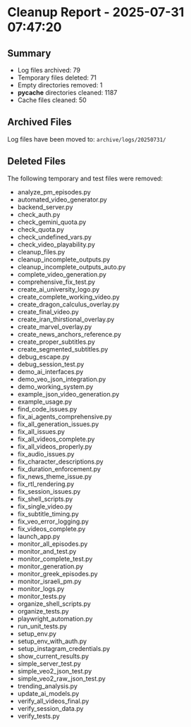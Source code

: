 
# Cleanup Report - 2025-07-31 07:47:20

## Summary
- Log files archived: 79
- Temporary files deleted: 71
- Empty directories removed: 1
- __pycache__ directories cleaned: 1187
- Cache files cleaned: 50

## Archived Files
Log files have been moved to: `archive/logs/20250731/`

## Deleted Files
The following temporary and test files were removed:
- analyze_pm_episodes.py
- automated_video_generator.py
- backend_server.py
- check_auth.py
- check_gemini_quota.py
- check_quota.py
- check_undefined_vars.py
- check_video_playability.py
- cleanup_files.py
- cleanup_incomplete_outputs.py
- cleanup_incomplete_outputs_auto.py
- complete_video_generation.py
- comprehensive_fix_test.py
- create_ai_university_logo.py
- create_complete_working_video.py
- create_dragon_calculus_overlay.py
- create_final_video.py
- create_iran_thirstional_overlay.py
- create_marvel_overlay.py
- create_news_anchors_reference.py
- create_proper_subtitles.py
- create_segmented_subtitles.py
- debug_escape.py
- debug_session_test.py
- demo_ai_interfaces.py
- demo_veo_json_integration.py
- demo_working_system.py
- example_json_video_generation.py
- example_usage.py
- find_code_issues.py
- fix_ai_agents_comprehensive.py
- fix_all_generation_issues.py
- fix_all_issues.py
- fix_all_videos_complete.py
- fix_all_videos_properly.py
- fix_audio_issues.py
- fix_character_descriptions.py
- fix_duration_enforcement.py
- fix_news_theme_issue.py
- fix_rtl_rendering.py
- fix_session_issues.py
- fix_shell_scripts.py
- fix_single_video.py
- fix_subtitle_timing.py
- fix_veo_error_logging.py
- fix_videos_complete.py
- launch_app.py
- monitor_all_episodes.py
- monitor_and_test.py
- monitor_complete_test.py
- monitor_generation.py
- monitor_greek_episodes.py
- monitor_israeli_pm.py
- monitor_logs.py
- monitor_tests.py
- organize_shell_scripts.py
- organize_tests.py
- playwright_automation.py
- run_unit_tests.py
- setup_env.py
- setup_env_with_auth.py
- setup_instagram_credentials.py
- show_current_results.py
- simple_server_test.py
- simple_veo2_json_test.py
- simple_veo2_raw_json_test.py
- trending_analysis.py
- update_ai_models.py
- verify_all_videos_final.py
- verify_session_data.py
- verify_tests.py
